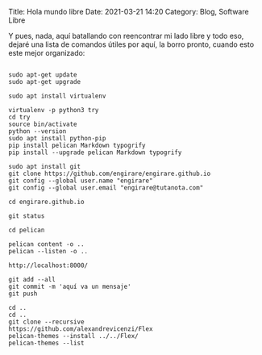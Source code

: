 Title: Hola mundo libre
Date: 2021-03-21 14:20
Category: Blog, Software Libre

Y pues, nada, aquí batallando con reencontrar mi lado libre y todo eso, dejaré una lista de comandos útiles por aquí, la borro pronto, cuando esto este mejor organizado:

 	

~~~~

sudo apt-get update
sudo apt-get upgrade

sudo apt install virtualenv

virtualenv -p python3 try
cd try
source bin/activate
python --version
sudo apt install python-pip
pip install pelican Markdown typogrify
pip install --upgrade pelican Markdown typogrify

sudo apt install git
git clone https://github.com/engirare/engirare.github.io
git config --global user.name "engirare"
git config --global user.email "engirare@tutanota.com"

cd engirare.github.io

git status

cd pelican

pelican content -o ..
pelican --listen -o .. 

http://localhost:8000/

git add --all
git commit -m 'aquí va un mensaje'
git push

cd ..
cd ..
git clone --recursive 
https://github.com/alexandrevicenzi/Flex
pelican-themes --install ../../Flex/
pelican-themes --list
~~~~


